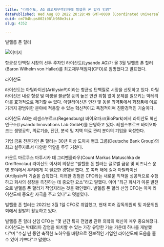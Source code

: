 ```yaml
---
title: "라이산도, AG 최고재무책임자에 빌헬름 폰 할러 임명"
datePublished: Wed Aug 03 2022 20:28:49 GMT+0000 (Coordinated Universal Time)
cuid: cm704bups002i08lb980e3siu
slug: 4352

---
```



빌헬름 폰 할러

![이미지](https://cdn.hashnode.com/res/hashnode/image/upload/v1739256355666/b22d8709-a072-405b-8edb-dc3387801960.jpeg)

항균성 단백질 시장의 선두 주자인 라이산도(Lysando AG)가 올 3월 빌헬름 폰 할러(Baron Wilhelm von Haller)를 최고재무책임자(CFO)로 임명했다고 발표했다.

라이산도

라이산도는 아틸라이신(Artilysin®)이라는 항균성 단백질로 시장을 선도하고 있다. 아틸라이신은 내성 형성 및 미생물 불균형 등의 높은 연관 위험 없이 문제를 일으키는 박테리아를 효과적으로 제거할 수 있다. 아틸라이신은 인간 및 동물 의약품에서 화장품에 이르기까지 광범위한 분야에 적용할 수 있는 혁신적이고 독점적이며 친환경적인 기술이다.

라이산도 AG는 레겐스부르크(Regensburg) 바이오파크(BioPark)에서 라이산도 혁신 연구소(Lysando Innovations Lab GmbH)를 운영하고 있다. 레겐스부르크 바이오파크는 생명공학, 의료기술, 진단, 분석 및 지역 의료 관리 분야의 기업을 육성한다.

기업 금융 전문가인 폰 할러는 30년 이상 도이치 뱅크 그룹(Deutsche Bank Group)의 최고 실무자로서 다양한 역할을 두루 거쳤다.

카운트 마르쿠스 마투시카 데 그리펜클라우(Count Markus Matuschka de Greiffenclau) 라이산도 이사회 의장은 "빌헬름 폰 할러는 글로벌 금융 및 비즈니스 운영 분야에서 우리에게 꼭 필요한 경험을 했다. 또 여러 해에 걸쳐 아틸라이신(Artilysin®) 기술을 습득했다. 이러한 경험은 CFO라는 새로운 직책을 성공적으로 수행하고 회사의 성장을 촉진하는 데 중요한 요소"라고 말했다. 이어 "최근 회사가 이룬 발전으로 빌헬름 폰 할러가 적임자라는 것을 확인했다. 빌헬름 폰 할러 신임 CFO는 이미 라이산도에 중요한 자극을 주고 있다"고 덧붙였다.

빌헬름 폰 할러는 2022년 3월 1일 CFO로 취임했고, 현재 여러 감독위원회 및 자문위원회에서 활발히 활동하고 있다.

빌헬름 폰 할러 신임 CFO는 "몇 년간 특히 전염병 관련 의학의 혁신이 매우 중요해졌다. 라이산도는 박테리아 감염을 퇴치할 수 있는 가장 유망한 기술 가운데 하나를 개발했다"며 "수십 년 동안 축적한 노하우를 바탕으로 진보적인 기업인 라이산도에 도움을 줄 수 있어 기쁘다"고 말했다.